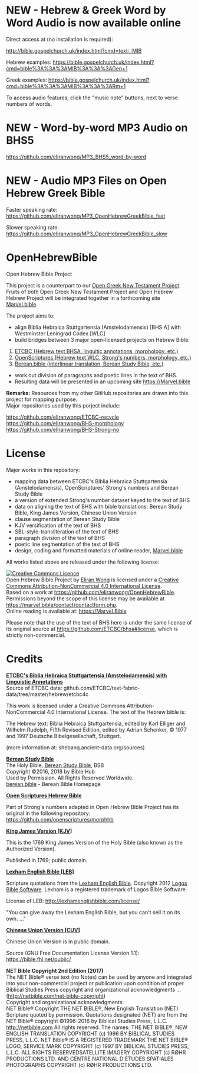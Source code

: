 # NEW - Hebrew & Greek Word by Word Audio is now available online

Direct access at (no installation is required):

http://bible.gospelchurch.uk/index.html?cmd=text:::MIB

Hebrew examples: https://bible.gospelchurch.uk/index.html?cmd=bible%3A%3A%3AMIB%3A%3A%3AGen+1

Greek examples: https://bible.gospelchurch.uk/index.html?cmd=bible%3A%3A%3AMIB%3A%3A%3ARm+1

To access audio features, click the "music note" buttons, next to verse numbers of words.

# NEW - Word-by-word MP3 Audio on BHS5

https://github.com/eliranwong/MP3_BHS5_word-by-word

# NEW - Audio MP3 Files on Open Hebrew Greek Bible

Faster speaking rate: https://github.com/eliranwong/MP3_OpenHebrewGreekBible_fast

Slower speaking rate: https://github.com/eliranwong/MP3_OpenHebrewGreekBible_slow

# OpenHebrewBible
Open Hebrew Bible Project

This project is a counterpart to our <a href='https://github.com/eliranwong/OpenGNT'>Open Greek New Testament Project</a>.
<br>
Fruits of both Open Greek New Testament Project and Open Hebrew Hebrew Project will be integrated together in a forthcoming site <a href='https://Marvel.bible'>Marvel.bible</a>.

The project aims to:

- align Biblia Hebraica Stuttgartensia (Amstelodamensis) [BHS A] with Westminster Leningrad Codex [WLC]
- build bridges between 3 major open-licensed projects on Hebrew Bible:

1) <a href='https://github.com/ETCBC/bhsa'>ETCBC (Hebrew text BHSA, linguitic annotations, morphology, etc.)</a>
2) <a href='https://github.com/openscriptures/morphhb'>OpenScriptures (Hebrew text WLC, Strong's numbers, morphology, etc.)</a>
3) <a href='https://berean.bible'>Berean.bible (interlinear translation, Berean Study Bible, etc.)</a>

- work out division of paragraphs and poetic lines in the text of BHS.
- Resulting data will be presented in an upcoming site <a href='https://Marvel.bible'>https://Marvel.bible</a>

<b>Remarks:</b> Resources from my other GitHub repositories are drawn into this project for mapping purpose.  
Major repositories used by this porject include:

<a href='https://github.com/eliranwong/ETCBC-recycle'>https://github.com/eliranwong/ETCBC-recycle</a><br>
<a href='https://github.com/eliranwong/BHS-morphology'>https://github.com/eliranwong/BHS-morphology</a><br>
<a href='https://github.com/eliranwong/BHS-Strong-no'>https://github.com/eliranwong/BHS-Strong-no</a>

# License

Major works in this repository:
- mapping data between ETCBC's Biblia Hebraica Stuttgartensia (Amstelodamensis), OpenScriptures' Strong's numbers and Berean Study Bible
- a version of extended Strong's number dataset keyed to the text of BHS
- data on aligning the text of BHS with bible translations: Berean Study Bible, King James Version, Chinese Union Version
- clause segmentation of Berean Study Bible
- KJV versification of the text of BHS
- SBL-style-transliteration of the text of BHS
- paragraph division of the text of BHS
- poetic line segmentation of the text of BHS
- design, coding and formatted materials of online reader, <a href='https://marvel.bible'>Marvel.bible</a>

All works listed above are released under the following license:

<a rel="license" href="http://creativecommons.org/licenses/by-nc/4.0/"><img alt="Creative Commons Licence" style="border-width:0" src="https://i.creativecommons.org/l/by-nc/4.0/88x31.png" /></a><br /><span xmlns:dct="http://purl.org/dc/terms/" property="dct:title">Open Hebrew Bible Project</span> by <a xmlns:cc="http://creativecommons.org/ns#" href="https://marvel.bible" property="cc:attributionName" rel="cc:attributionURL">Eliran Wong</a> is licensed under a <a rel="license" href="http://creativecommons.org/licenses/by-nc/4.0/">Creative Commons Attribution-NonCommercial 4.0 International License</a>.<br />Based on a work at <a xmlns:dct="http://purl.org/dc/terms/" href="https://github.com/eliranwong/OpenHebrewBible" rel="dct:source">https://github.com/eliranwong/OpenHebrewBible</a>.<br />Permissions beyond the scope of this license may be available at <a xmlns:cc="http://creativecommons.org/ns#" href="https://marvel.bible/contact/contactform.php" rel="cc:morePermissions">https://marvel.bible/contact/contactform.php</a>.
<br>Online reading is available at: <a href='https://marvel.bible'>https://Marvel.Bible</a>

Please note that the use of the text of BHS here is under the same license of its original source at <a href="https://github.com/ETCBC/bhsa#license">https://github.com/ETCBC/bhsa#license</a>, which is strictly non-commercial.

# Credits

<u><b>ETCBC's Biblia Hebraica Stuttgartensia (Amstelodamensis) with Linguistic Annotations</b></u><br>
Source of ETCBC data: github.com/ETCBC/text-fabric-data/tree/master/hebrew/etcbc4c

This work is licensed under a Creative Commons Attribution-NonCommercial 4.0 International License. The text of the Hebrew bible is:

The Hebrew text: Biblia Hebraica Stuttgartensia, edited by Karl Elliger and Wilhelm Rudolph, Fifth Revised Edition, edited by Adrian Schenker, © 1977 and 1997 Deutsche Bibelgesellschaft, Stuttgart.

(more information at: shebanq.ancient-data.org/sources)

<u><b>Berean Study Bible</b></u><br>
The Holy Bible, <a href='https://berean.bible'>Berean Study Bible</a>, BSB<br>
Copyright ©2016, 2018 by Bible Hub<br>
Used by Permission. All Rights Reserved Worldwide.<br>
<a href='berean.bible'>berean.bible</a> - Berean Bible Homepage

<u><b>Open Scriptures Hebrew Bible</b></u>

Part of Strong's numbers adapted in Open Hebrew Bible Project has its original in the following repository:  https://github.com/openscriptures/morphhb

<u><b>King James Version [KJV]</b></u>

This is the 1769 King James Version of the Holy Bible (also known as the Authorized Version).</p><p>Published in 1769; public domain.

<u><b>Lexham English Bible [LEB]</b></u>

Scripture quotations from the <a href='http://lexhamenglishbible.com'>Lexham English Bible</a>. Copyright 2012 <a href='https://www.logos.com'>Logos Bible Software</a>. Lexham is a registered trademark of Logos Bible Software.

License of LEB: <a href='http://lexhamenglishbible.com/license/'>http://lexhamenglishbible.com/license/</a>

"You can give away the Lexham English Bible, but you can't sell it on its own. ..."

<u><b>Chinese Union Version [CUV]</b></u>

Chinese Union Version is in public domain.

Source (GNU Free Documentation License Version 1.1): <a href='https://bible.fhl.net/public/'>https://bible.fhl.net/public/</a>

<b>NET Bible Copyright 2nd Edition (2017)</b><br>
The NET Bible® verse text (no Notes) can be used by anyone and integrated into your non-commercial  project or publication upon condition of proper Biblical Studies Press copyright and organizational acknowledgments ... (<a href='http://netbible.com/net-bible-copyright' target='_blank'>http://netbible.com/net-bible-copyright</a>)<br>
Copyright and organizational acknowledgments:<br>
NET BIble® Copyright THE NET BIBLE®, New English Translation (NET) Scripture quoted by permission. Quotations designated (NET) are from the NET Bible® copyright ©1996-2016 by Biblical Studies Press, L.L.C. <a href='http://netbible.com' target='_blank'>http://netbible.com</a> All rights reserved.  The names: THE NET BIBLE®, NEW ENGLISH TRANSLATION COPYRIGHT (c) 1996 BY BIBLICAL STUDIES PRESS, L.L.C. NET Bible® IS A  REGISTERED TRADEMARK THE NET BIBLE® LOGO, SERVICE MARK COPYRIGHT (c) 1997 BY BIBLICAL STUDIES PRESS, L.L.C. ALL RIGHTS RESERVEDSATELLITE IMAGERY COPYRIGHT (c) RØHR PRODUCTIONS LTD. AND CENTRE NATIONAL D'ÉTUDES SPATIALES PHOTOGRAPHS COPYRIGHT (c) RØHR PRODUCTIONS LTD.
